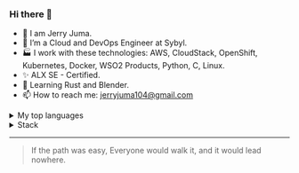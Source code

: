 ### Hi there 👋

- 🔭 I am Jerry Juma.
- 🌱 I’m a Cloud and DevOps Engineer at Sybyl.
- 🏭 I work with these technologies: AWS, CloudStack, OpenShift, Kubernetes, Docker, WSO2 Products, Python, C, Linux.
- ✨ ALX SE - Certified.
- 📖 Learning Rust and Blender.
- 📫 How to reach me: jerryjuma104@gmail.com

<details>
<summary>My top languages</summary>

| Rank | Languages |
|-----:|-----------|
|     1| C         |
|     2| PHP       |
|     3| Python    |

</details>

<details>
<summary>Stack</summary>

| Rank |           |
|-----:|-----------|
|     1| Kubernetes|
|     2| Docker    |
|     3| OpenShift |
|     4| Linux     |
|     5| AWS       |
|     6| WSO2      |
|     7| CloudStack|     |

</details>


---
> If the path was easy, Everyone would walk it, and it would lead nowhere.


